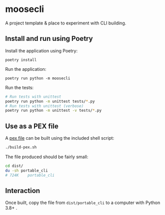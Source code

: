 # moosecli

A project template & place to experiment with CLI building.

## Install and run using Poetry
Install the application using Poetry:
```
poetry install
```
Run the application:
```
poetry run python -m moosecli
```
Run the tests:
```bash
# Run tests with unittest
poetry run python -m unittest tests/*.py
# Run tests with unittest (verbose)
poetry run python -m unittest -v tests/*.py
```
## Use as a PEX file
A [pex file](https://pex.readthedocs.io/en/latest/whatispex.html) can
be built using the included shell script:
```bash
./build-pex.sh
```
The file produced should be fairly small:
```bash
cd dist/
du -sh portable_cli 
# 724K    portable_cli
```

## Interaction

Once built, copy the file from `dist/portable_cli` to 
a computer with Python 3.8+ .